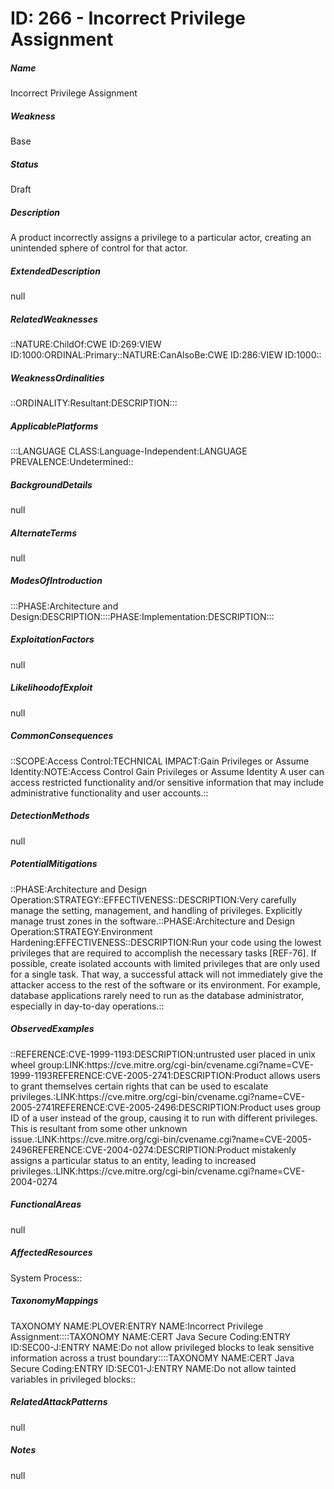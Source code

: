 # ID: 266 - Incorrect Privilege Assignment
<h5>Name</h5>Incorrect Privilege Assignment
<h5>Weakness</h5>Base
<h5>Status</h5>Draft
<h5>Description</h5>A product incorrectly assigns a privilege to a particular actor, creating an unintended sphere of control for that actor.
<h5>ExtendedDescription</h5>null
<h5>RelatedWeaknesses</h5>::NATURE:ChildOf:CWE ID:269:VIEW ID:1000:ORDINAL:Primary::NATURE:CanAlsoBe:CWE ID:286:VIEW ID:1000::
<h5>WeaknessOrdinalities</h5>::ORDINALITY:Resultant:DESCRIPTION:::
<h5>ApplicablePlatforms</h5>:::LANGUAGE CLASS:Language-Independent:LANGUAGE PREVALENCE:Undetermined::
<h5>BackgroundDetails</h5>null
<h5>AlternateTerms</h5>null
<h5>ModesOfIntroduction</h5>:::PHASE:Architecture and Design:DESCRIPTION::::PHASE:Implementation:DESCRIPTION:::
<h5>ExploitationFactors</h5>null
<h5>LikelihoodofExploit</h5>null
<h5>CommonConsequences</h5>::SCOPE:Access Control:TECHNICAL IMPACT:Gain Privileges or Assume Identity:NOTE:Access Control Gain Privileges or Assume Identity A user can access restricted functionality and/or sensitive information that may include administrative functionality and user accounts.::
<h5>DetectionMethods</h5>null
<h5>PotentialMitigations</h5>::PHASE:Architecture and Design Operation:STRATEGY::EFFECTIVENESS::DESCRIPTION:Very carefully manage the setting, management, and handling of privileges. Explicitly manage trust zones in the software.::PHASE:Architecture and Design Operation:STRATEGY:Environment Hardening:EFFECTIVENESS::DESCRIPTION:Run your code using the lowest privileges that are required to accomplish the necessary tasks [REF-76]. If possible, create isolated accounts with limited privileges that are only used for a single task. That way, a successful attack will not immediately give the attacker access to the rest of the software or its environment. For example, database applications rarely need to run as the database administrator, especially in day-to-day operations.::
<h5>ObservedExamples</h5>::REFERENCE:CVE-1999-1193:DESCRIPTION:untrusted user placed in unix wheel group:LINK:https://cve.mitre.org/cgi-bin/cvename.cgi?name=CVE-1999-1193REFERENCE:CVE-2005-2741:DESCRIPTION:Product allows users to grant themselves certain rights that can be used to escalate privileges.:LINK:https://cve.mitre.org/cgi-bin/cvename.cgi?name=CVE-2005-2741REFERENCE:CVE-2005-2496:DESCRIPTION:Product uses group ID of a user instead of the group, causing it to run with different privileges. This is resultant from some other unknown issue.:LINK:https://cve.mitre.org/cgi-bin/cvename.cgi?name=CVE-2005-2496REFERENCE:CVE-2004-0274:DESCRIPTION:Product mistakenly assigns a particular status to an entity, leading to increased privileges.:LINK:https://cve.mitre.org/cgi-bin/cvename.cgi?name=CVE-2004-0274
<h5>FunctionalAreas</h5>null
<h5>AffectedResources</h5>System Process::
<h5>TaxonomyMappings</h5>TAXONOMY NAME:PLOVER:ENTRY NAME:Incorrect Privilege Assignment::::TAXONOMY NAME:CERT Java Secure Coding:ENTRY ID:SEC00-J:ENTRY NAME:Do not allow privileged blocks to leak sensitive information across a trust boundary::::TAXONOMY NAME:CERT Java Secure Coding:ENTRY ID:SEC01-J:ENTRY NAME:Do not allow tainted variables in privileged blocks::
<h5>RelatedAttackPatterns</h5>null
<h5>Notes</h5>null

